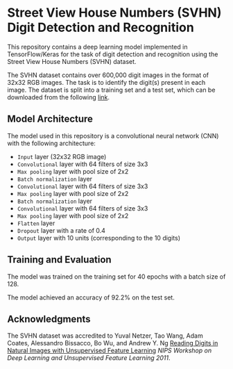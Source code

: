 # Street View House Numbers (SVHN) Digit Detection and Recognition

This repository contains a deep learning model implemented in TensorFlow/Keras for the task of digit detection and recognition using the Street View House Numbers (SVHN) dataset.

The SVHN dataset contains over 600,000 digit images in the format of 32x32 RGB images. The task is to identify the digit(s) present in each image. The dataset is split into a training set and a test set, which can be downloaded from the following [link](http://ufldl.stanford.edu/housenumbers/).

## Model Architecture
The model used in this repository is a convolutional neural network (CNN) with the following architecture:

- `Input` layer (32x32 RGB image)
- `Convolutional` layer with 64 filters of size 3x3
- `Max pooling` layer with pool size of 2x2
- `Batch normalization` layer
- `Convolutional` layer with 64 filters of size 3x3
- `Max pooling` layer with pool size of 2x2
- `Batch normalization` layer
- `Convolutional` layer with 64 filters of size 3x3
- `Max pooling` layer with pool size of 2x2
- `Flatten` layer
- `Dropout` layer with a rate of 0.4
- `Output` layer with 10 units (corresponding to the 10 digits)

## Training and Evaluation
The model was trained on the training set for 40 epochs with a batch size of 128. 

The model achieved an accuracy of 92.2% on the test set.

## Acknowledgments
The SVHN dataset was accredited to Yuval Netzer, Tao Wang, Adam Coates, Alessandro Bissacco, Bo Wu, and Andrew Y. Ng <ins>Reading Digits in Natural Images with Unsupervised Feature Learning</ins> *NIPS Workshop on Deep Learning and Unsupervised Feature Learning 2011*. 
